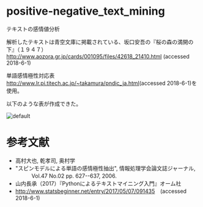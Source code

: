 # positive-negative_text_mining

テキストの感情値分析

解析したテキストは青空文庫に掲載されている、坂口安吾の『桜の森の満開の下』（１９４７）<http://www.aozora.gr.jp/cards/001095/files/42618_21410.html> (accessed 2018-6-1)  

単語感情極性対応表 <http://www.lr.pi.titech.ac.jp/~takamura/pndic_ja.html>(accessed 2018-6-1)を使用。

以下のような表が作成できた。

![default](https://user-images.githubusercontent.com/34294333/40873324-278560d6-6699-11e8-96ca-793be686939f.png)



# 参考文献

* 高村大也, 乾孝司, 奥村学
* "スピンモデルによる単語の感情極性抽出", 情報処理学会論文誌ジャーナル, 　　　Vol.47 No.02 pp. 627--637, 2006.
* 山内長承（2017）『Pythonによるテキストマイニング入門』オーム社
* <http://www.statsbeginner.net/entry/2017/05/07/091435>　(accessed 2018-6-1)
